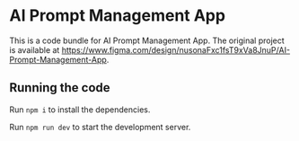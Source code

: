 
  # AI Prompt Management App

  This is a code bundle for AI Prompt Management App. The original project is available at https://www.figma.com/design/nusonaFxc1fsT9xVa8JnuP/AI-Prompt-Management-App.

  ## Running the code

  Run `npm i` to install the dependencies.

  Run `npm run dev` to start the development server.
  